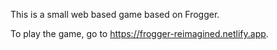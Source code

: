 This is a small web based game based on Frogger.

To play the game, go to https://frogger-reimagined.netlify.app.
